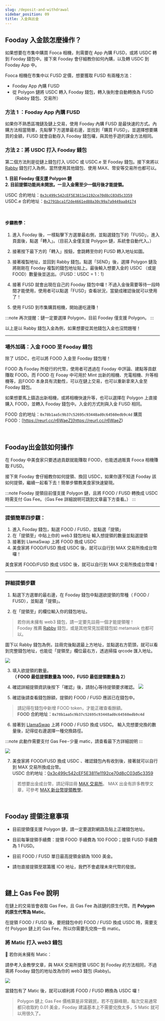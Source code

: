 ```yaml
---
slug: /deposit-and-withdrawal
sidebar_position: 09
title: 入金與出金
---
```


## Fooday 入金該怎麼操作？
如果想要在市集中購買 Fooca 相機，則需要在 App 內購 FUSD，或將 USDC 轉到 Fooday 錢包中。接下來 Fooday 會仔細教你如何內購，以及轉 USDC 到 Fooday App 中。

Fooca 相機在市集中以 FUSD 定價，想要獲取 FUSD 有兩種方法：

* Fooday App 內購 FUSD
* 從 Polygon 鏈將 USDC 轉入 Fooday 錢包，轉入後則會自動轉換為 FUSD（Rabby 錢包、交易所）

### 方法 1 ：Fooday App 內購 FUSD
如果你不熟悉區塊鏈及鏈上交易，使用 Fooday 內購 FUSD 是最快速的方式。內購方法相當簡單，先點擊下方選單最右邊，並找到「購買 FUSD」，並選擇想要購買的金額，FUSD 就會自動存入 Fooday 錢包囉，與其他手遊的課金方法相同。

### 方法 2：將 USDC 打入 Fooday 錢包
第二個方法則是從鏈上錢包打入 USDC 或 USDC.e 至 Fooday 錢包。接下來將以 [Rabby](<https://rabby.io/>) 錢包打入為例，當然使用其他錢包、使用 MAX、幣安等交易所也都可以。

**1. 目前 Fooday 僅支援 Polygon 鏈**  
**2. 目前提領功能尚未開放。一旦入金需至少一個月後才能提領。**

USDC 合約地址：[`0x3c499c542cEF5E3811e1192ce70d8cC03d5c3359`](<https://polygonscan.com/address/0x3c499c542cEF5E3811e1192ce70d8cC03d5c3359>)  
USDC.e 合約地址：[`0x2791bca1f2de4661ed88a30c99a7a9449aa84174`](<https://polygonscan.com/address/0x2791bca1f2de4661ed88a30c99a7a9449aa84174>)

<br/>

#### 步驟教學：
1. 進入 Fooday 後，一樣點擊下方選單最右側，並點選錢包下的「FUSD」，進入頁面後，點選「轉入」。（目前入金僅支援 Polygon 鏈，系統會自動代入。）

2. 接著按下最下方的「轉入」按鈕，會跳轉至你的 FUSD 轉入地址如圖。

3. 接著複製地址，並回到 Rabby 錢包。點選「SEND」後，選擇 Polygon 鏈及將剛剛在 Fooday 複製的錢包地址貼上。最後輸入想要入金的 USDC （或是 FOOD）數量後並送出。（FUSD：USDC = 1：1）

4. 接著 FUSD 就會出現在自己的 Fooday 錢包中囉！不過入金後需要等待一段時間才能使用，使用者可以點選「FUSD」查看狀況，當變成確認後就可以使用了！

5. 使用 FUSD 到市集購買相機，開始邊吃邊賺！

:::note
再次提醒：鏈一定要選擇 Polygon，目前 Fooday 僅支援 Polygon。
:::

以上是以 Rabby 錢包入金為例，如果想要從其他錢包入金也沒問題喔！

***

### 場外加碼：入金 FOOD 至 Fooday 錢包
除了 USDC，也可以將 FOOD 入金至 Fooday 錢包喔！

FOOD 為 Fooday 所發行的代幣，使用者可透過在 Fooday 中評論、建點等貢獻賺取 FOOD。而 FOOD 在 Fooay 中可用於 Mint 出新的相機、充電相機、升等相機等，且FOOD 本身具有流動性，可以在鏈上交易，也可以重新拿來入金至 Fooday 錢包。

如果想要馬上鑄造出新相機，或將相機快速升等，也可以選擇在 Polygon 上直接購入 FOOD，並轉入 Fooday 錢包中。入金的方式則與入金 FUSD 相同。

FOOD 合約地址：`0x78b1aa5c9b37c52695c93448ad0c64560edb9c4d`
購買 FOOD：[https://reurl.cc/r6WaeZ](<https://reurl.cc/r6WaeZ>)

<br/>

## Fooday出金該如何操作

在 Fooday 中美食家只要透過貢獻就能賺取 FOOD，也能透過販賣 Fooca 相機賺取 FUSD。

接下來 Fooday 會仔細教你如何提領、換回 USDC，如果你還不知道 Fooday 該如何提領，繼續一起看下去！簡單步驟教美食家快速變現。

:::note
Fooday 提領目前僅支援 Polygon 鏈，且將 FOOD / FUSD 轉換成 USDC 時需支付 Gas Fee。（Gas Fee 詳細說明可跳到文章最下方查看。）
:::

***

### 提領簡單四步驟：
1. 進入 Fooday 錢包，點選 FOOD / FUSD，並點選「提領」
2. 在「提領至」中貼上你的 web3 錢包地址
輸入想提領的數量並點選提領
3. 接著到 LlamaSwap 上將 FOOD 換成 USDC
4. 美食家將 FOOD/FUSD 換成 USDC 後，就可以自行到 MAX 交易所換成台幣囉！


美食家將 FOOD/FUSD 換成 USDC 後，就可以自行到 MAX 交易所換成台幣囉！
***

### 詳細提領步驟
1. 點選下方選單的最右邊，在 Fooday 錢包中點選欲提領的幣種（ FOOD / FUSD），並點選「提領」。

2. 在「提領至」的欄位輸入你的錢包地址。
>若你尚未擁有 web3 錢包，請一定要先註冊一個才能提領喔！  
Fooday 推薦 [Rabby](<https://rabby.io/>) 錢包，或是其他常見加密錢包如 metamask 也都可以。

圖下以 Rabby 錢包為例，註冊完後點選最上方地址，並點選右方箭頭，就可以看到完整錢包地址，也能從「提領至」欄位最右方，透過掃描 qrcode 匯入地址。

![](rabby-1.png)

3. 填入欲提領的數量。  
**（ FOOD 最低提領數量為 1000，FUSD 最低提領數量為 2）**

4. 確認詳細提領資訊後按下「確認」後，請耐心等待提領要求確認。
![](depost-2.png)

5. 確認後請查看錢包餘額，提領的 FOOD / FUSD 應該已在錢包中。
>請記得在錢包中新增 FOOD token，才能正確查看餘額。  
**FOOD 合約地址：`0x78b1aa5c9b37c52695c93448ad0c64560edb9c4d`**
6. 接著到 [LlamaSwap](<https://medium.com/r/?url=https%3A%2F%2Fswap.defillama.com%2F%3Fchain%3Dpolygon%26from%3D0x78b1aa5c9b37c52695c93448ad0c64560edb9c4d%26to%3D0x3c499c542cef5e3811e1192ce70d8cc03d5c3359>) 上將 FOOD / FUSD 換成 USDC。
輸入完想要兌換的數量後，記得從右邊選擇一種兌換路徑。

:::note
此動作需要支付 Gas Fee - 少量 matic，請查看最下方詳細說明
:::

![](depost-3.png)

7. 美食家將 FOOD/FUSD 換成 USDC 、確認錢包內有收到後，接著就可以自行到 MAX 交易所換成台幣。  
USDC 合約地址：[0x3c499c542cEF5E3811e1192ce70d8cC03d5c3359](<https://medium.com/r/?url=https%3A%2F%2Fpolygonscan.com%2Faddress%2F0x3c499c542cEF5E3811e1192ce70d8cC03d5c3359>)

>若想要出金成台幣，請記得註冊 [MAX 交易所](<https://medium.com/r/?url=https%3A%2F%2Fmax.maicoin.com%2F>)。
MAX 出金有許多教學文章，可參考 [MAX 新台幣提領教學](<https://medium.com/r/?url=https%3A%2F%2Fsupport.maicoin.com%2Fzh-TW%2Fsupport%2Fsolutions%2Farticles%2F32000021144-max-%25E6%2596%25B0%25E5%258F%25B0%25E5%25B9%25A3%25E6%258F%2590%25E9%25A0%2598%25E6%2595%2599%25E5%25AD%25B8>)。

<br/>

## Fooday 提領注意事項
* 目前提領僅支援 Polygon 鏈，請一定要選對網路及貼上正確錢包地址。

* 目前每筆提領手續費：提領 FOOD 手續費為 100 FOOD；提領 FUSD 手續費為 1 FUSD。

* 目前 FOOD / FUSD 單日最高提領金額為 1000 美金。

* 請勿直接提領至眾籌獲 ICO 地址，我們不會處理未來代幣的發放。

<br/>

## 鏈上 Gas Fee 說明
在鏈上的交易皆會收取 Gas Fee，且 Gas Fee 為該鏈的原生代幣。而 **Polygon 的原生代幣為 Matic**。

在提領 FOOD / FUSD 後，要把錢包中的 FOOD / FUSD 換成 USDC 時，需要支付 Polygon 鏈上的 Gas Fee，所以你需要先兌換一些 matic。

### 將 Matic 打入 web3 錢包
📌 若你尚未擁有 Matic：

請參考入金教學文章，與 MAX 交易所提領 USDC 到 Fooday 的方法相同，不過需將 Fooday 錢包的地址改為你的 web3 錢包 (Rabby)。

![](depost-4.png)

當錢包有了 Matic 後，就可以順利將 FOOD / FUSD 轉換為 USDC 囉！

>Polygon 鏈上 Gas Fee 價格算是非常親民，若不在巔峰期，每次交易通常都只收取約 0.01 美金，Fooday 建議基本上不需要兌換太多，5 Matic 就可以用很久了。